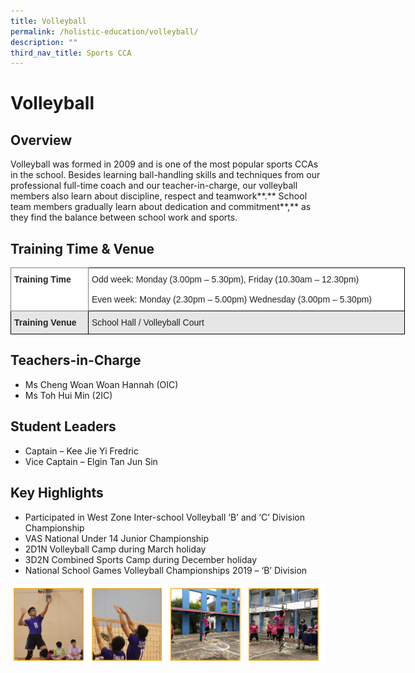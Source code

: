```yaml
---
title: Volleyball
permalink: /holistic-education/volleyball/
description: ""
third_nav_title: Sports CCA
---
```

# Volleyball


## Overview 


Volleyball was formed in 2009 and is one of the most popular sports CCAs in the school. Besides learning ball-handling skills and techniques from our professional full-time coach and our teacher-in-charge, our volleyball members also learn about discipline, respect and teamwork**.** School team members gradually learn about dedication and commitment**,** as they find the balance between school work and sports.

## Training Time & Venue


<style type="text/css">
.tg  {border-collapse:collapse;border-spacing:0;}
.tg td{border-color:black;border-style:solid;border-width:1px;font-family:Arial, sans-serif;font-size:14px;
  overflow:hidden;padding:10px 5px;word-break:normal;}
.tg th{border-color:black;border-style:solid;border-width:1px;font-family:Arial, sans-serif;font-size:14px;
  font-weight:normal;overflow:hidden;padding:10px 5px;word-break:normal;}
.tg .tg-h5mn{background-color:#E6E6E6;color:#222;text-align:left;vertical-align:middle}
.tg .tg-0f6e{background-color:#FFF;border-color:inherit;color:#222;font-weight:bold;text-align:left;vertical-align:top}
.tg .tg-tsok{background-color:#FFF;color:#222;text-align:left;vertical-align:top}
.tg .tg-rs0e{background-color:#E6E6E6;color:#222;font-weight:bold;text-align:left;vertical-align:top}
</style>
<table class="tg" style="undefined;table-layout: fixed; width: 631px">
<colgroup>
<col style="width: 124.2px">
<col style="width: 507.2px">
</colgroup>
<thead>
  <tr>
    <th class="tg-0f6e"><span style="font-weight:bold">Training Time</span></th>
    <th class="tg-tsok">Odd week: Monday (3.00pm – 5.30pm), Friday (10.30am – 12.30pm)<br><br>Even week: Monday (2.30pm – 5.00pm) Wednesday (3.00pm – 5.30pm)</th>
  </tr>
</thead>
<tbody>
  <tr>
    <td class="tg-rs0e"><span style="font-weight:bold">Training Venue</span></td>
    <td class="tg-h5mn">School Hall / Volleyball Court</td>
  </tr>
</tbody>
</table>

## Teachers-in-Charge


*   Ms Cheng Woan Woan Hannah (OIC)
*   Ms Toh Hui Min (2IC)

## Student Leaders


*   Captain – Kee Jie Yi Fredric
*   Vice Captain – Elgin Tan Jun Sin

## Key Highlights


*   Participated in West Zone Inter-school Volleyball ‘B’ and ‘C’ Division Championship
*   VAS National Under 14 Junior Championship
*   2D1N Volleyball Camp during March holiday
*   3D2N Combined Sports Camp during December holiday
*   National School Games Volleyball Championships 2019 – ‘B’ Division

![](/images/Screenshot%20(27).png)